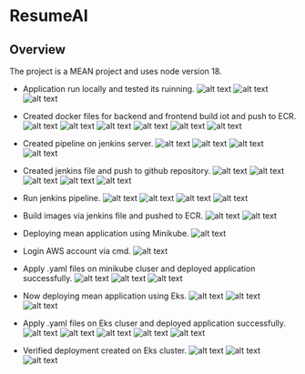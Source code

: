 # ResumeAI

## Overview

The project is a MEAN project and uses node version 18.

- Application run locally and tested its ruinning.
![alt text](ReadMe_Images/image.png)
![alt text](ReadMe_Images/image-1.png)
![alt text](ReadMe_Images/image-2.png)

- Created docker files for backend and frontend build iot and push to ECR.
![alt text](ReadMe_Images/image-3.png)
![alt text](ReadMe_Images/image-4.png)
![alt text](ReadMe_Images/image-5.png)
![alt text](ReadMe_Images/image-6.png)
![alt text](ReadMe_Images/image-7.png)
![alt text](ReadMe_Images/image-8.png)

- Created pipeline on jenkins server.
![alt text](ReadMe_Images/image-9.png)
![alt text](ReadMe_Images/image-10.png)
![alt text](ReadMe_Images/image-11.png)
![alt text](ReadMe_Images/image-12.png)

- Created jenkins file and push to github repository.
![alt text](ReadMe_Images/image-13.png)
![alt text](ReadMe_Images/image-14.png)
![alt text](ReadMe_Images/image-15.png)
![alt text](ReadMe_Images/image-16.png)
![alt text](ReadMe_Images/image-17.png)

- Run jenkins pipeline.
![alt text](ReadMe_Images/image-19.png)
![alt text](ReadMe_Images/image-20.png)
![alt text](ReadMe_Images/image-21.png)
![alt text](ReadMe_Images/image-22.png)

- Build images via jenkins file and pushed to ECR.
![alt text](ReadMe_Images/image-23.png)
![alt text](ReadMe_Images/image-24.png)

- Deploying mean application using Minikube.
![alt text](ReadMe_Images/image-25.png)

- Login AWS account via cmd.
![alt text](ReadMe_Images/image-26.png)

- Apply .yaml files on minikube cluser and deployed application successfully.
![alt text](ReadMe_Images/image-27.png)
![alt text](ReadMe_Images/image-28.png)
![alt text](ReadMe_Images/image-29.png)

- Now deploying mean application using Eks.
![alt text](ReadMe_Images/image.png)
![alt text](ReadMe_Images/image-1.png)
![alt text](ReadMe_Images/image-2.png)

- Apply .yaml files on Eks cluser and deployed application successfully.
![alt text](ReadMe_Images/image-3.png)
![alt text](ReadMe_Images/image-4.png)
![alt text](ReadMe_Images/image-5.png)
![alt text](ReadMe_Images/image-6.png)
![alt text](ReadMe_Images/image-7.png)

- Verified deployment created on Eks cluster.
![alt text](ReadMe_Images/image-8.png)
![alt text](ReadMe_Images/image-9.png)
![alt text](ReadMe_Images/image-10.png)



